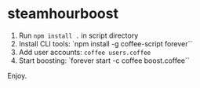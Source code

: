 # steamhourboost

1. Run `npm install .` in script directory
2. Install CLI tools: `npm install -g coffee-script forever``
3. Add user accounts: `coffee users.coffee`
4. Start boosting: `forever start -c coffee boost.coffee``

Enjoy.

